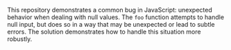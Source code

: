 This repository demonstrates a common bug in JavaScript: unexpected behavior when dealing with null values. The `foo` function attempts to handle null input, but does so in a way that may be unexpected or lead to subtle errors.  The solution demonstrates how to handle this situation more robustly.